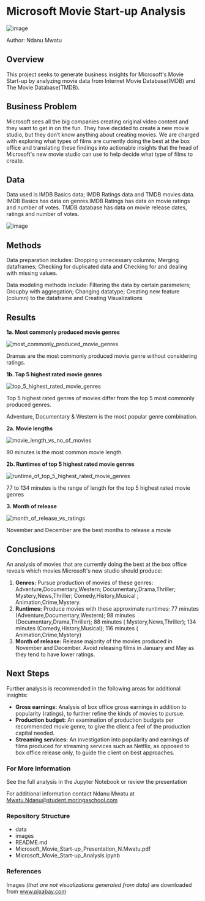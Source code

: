 # Microsoft Movie Start-up Analysis
![image](https://github.com/NdanuM/dsc-phase-1-project/assets/133153210/3baa0f36-e43b-4821-b324-38a1d5064744)

Author: Ndanu Mwatu

## Overview
This project seeks to generate business insights for Microsoft's Movie Start-up by analyzing movie data from Internet Movie Database(IMDB) and The Movie Database(TMDB).

## Business Problem
Microsoft sees all the big companies creating original video content and they want to get in on the fun. They have decided to create a new movie studio, but they don’t know anything about creating movies. We are charged with exploring what types of films are currently doing the best at the box office and translating these findings into actionable insights that the head of Microsoft's new movie studio can use to help decide what type of films to create.

## Data
Data used is IMDB Basics data; IMDB Ratings data and TMDB movies data.
IMDB Basics has data on genres.IMDB Ratings has data on movie ratings and number of votes. TMDB database has data on movie release dates, ratings and number of votes.

![image](https://github.com/NdanuM/dsc-phase-1-project/assets/133153210/00e92158-f1d1-47c7-ba76-105f9d2e9839)

## Methods
Data preparation includes: Dropping unnecessary columns; Merging dataframes; Checking for duplicated data and Checking for and dealing with missing values.

Data modeling methods include: Filtering the data by certain parameters; Groupby with aggregation; Changing datatype; Creating new feature (column) to the dataframe and Creating Visualizations

## Results
**1a. Most commonly produced movie genres**

![most_commonly_produced_movie_genres](https://github.com/NdanuM/dsc-phase-1-project/assets/133153210/9530f320-4322-4d58-8e63-6d5d798a78d6)

Dramas are the most commonly produced movie genre without considering ratings.

**1b. Top 5 highest rated movie genres**

![top_5_highest_rated_movie_genres](https://github.com/NdanuM/dsc-phase-1-project/assets/133153210/00595ab4-24c4-4a38-81ed-697a99991c33)

Top 5 highest rated genres of movies differ from the top 5 most commonly produced genres.

Adventure, Documentary & Western is the most popular genre combination.

**2a. Movie lengths**

![movie_length_vs_no_of_movies](https://github.com/NdanuM/dsc-phase-1-project/assets/133153210/796d58f7-39f7-4401-9770-32b7216b2060)

90 minutes is the most common movie length.

**2b. Runtimes of top 5 highest rated movie genres**

![runtime_of_top_5_highest_rated_movie_genres](https://github.com/NdanuM/dsc-phase-1-project/assets/133153210/4cdc9c5d-c557-4bc4-938b-9dbf9072cd7f)

77 to 134 minutes is the range of length for the top 5 highest rated movie genres

**3. Month of release**

![month_of_release_vs_ratings](https://github.com/NdanuM/dsc-phase-1-project/assets/133153210/68cde688-5463-486f-9b78-7b2f567159b1)

November and December  are the best months to release a movie

## Conclusions
An analysis of movies that are currently doing the best at the box office reveals which movies Microsoft's new studio should produce:
1. **Genres:** Pursue production of movies of these genres:  Adventure,Documentary,Western;  Documentary,Drama,Thriller; Mystery,News,Thriller;  Comedy,History,Musical ;  Animation,Crime,Mystery.
2. **Runtimes:** Produce movies with these approximate  runtimes:  77 minutes (Adventure,Documentary,Western);  98 minutes (Documentary,Drama,Thriller); 88 minutes ( Mystery,News,Thriller); 134 minutes (Comedy,History,Musical); 116 minutes ( Animation,Crime,Mystery)
3. **Month of release:** Release majority of the movies produced in November and December. Avoid releasing films in January and May as they tend to have lower ratings.

##  Next Steps
Further analysis is recommended in the following areas for additional insights:
* **Gross earnings:** Analysis of box office gross earnings in addition to popularity (ratings), to further refine the kinds of movies to pursue.
* **Production budget:** An examination of production budgets per recommended movie genre, to give the client a feel of the production capital needed.
* **Streaming services:** An investigation into popularity and earnings of films produced for streaming services such as Netflix, as opposed to box office release only, to guide the client on best approaches.

### For More Information
See the full analysis in the Jupyter Notebook or review the presentation

For additional information contact Ndanu Mwatu at Mwatu.Ndanu@student.moringaschool.com

### Repository Structure
* data
* images
* README.md
* Microsoft_Movie_Start-up_Presentation_N.Mwatu.pdf
* Microsoft_Movie_Start-up_Analysis.ipynb

### References
Images *(that are not visualizations generated from data)* are downloaded from www.pixabay.com


